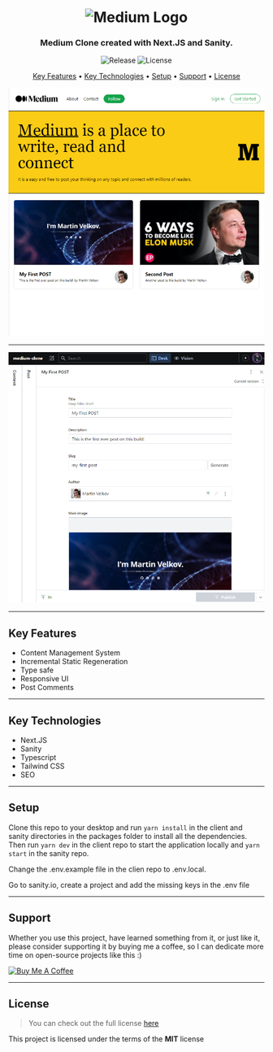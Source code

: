 <h1 align="center">
  <img width="200px" src="https://upload.wikimedia.org/wikipedia/commons/thumb/e/ec/Medium_logo_Monogram.svg/1200px-Medium_logo_Monogram.svg.png" alt="Medium Logo" />
  <br />
</h1>

<h3 align="center">
   Medium Clone created with Next.JS and Sanity</a>.
</h3>

<p align="center">
   <img src="https://img.shields.io/github/v/release/MartsTech/medium-clone" alt="Release" />
   <img src="https://img.shields.io/github/license/MartsTech/medium-clone" alt="License" />
</p>

<p align="center">
  <a href="#key-features">Key Features</a> •
  <a href="#key-technologies">Key Technologies</a> •
  <a href="#setup">Setup</a> •
  <a href="#support">Support</a> •
  <a href="#license">License</a>
</p>

![Home Screenshot](images/home.png?raw=true "Home Screenshot")

---

![Sanity Screenshot](images/sanity.png?raw=true "Sanity Screenshot")

---

## Key Features

- Content Management System
- Incremental Static Regeneration
- Type safe
- Responsive UI
- Post Comments

---

## Key Technologies

- Next.JS
- Sanity
- Typescript
- Tailwind CSS
- SEO

---

## Setup

Clone this repo to your desktop and run `yarn install` in the client and sanity directories in the packages folder to install all the dependencies.
Then run `yarn dev` in the client repo to start the application locally and `yarn start` in the sanity repo.

Change the .env.example file in the clien repo to .env.local.

Go to sanity.io, create a project and add the missing keys in the .env file

---

## Support

Whether you use this project, have learned something from it, or just like it, please consider supporting it by buying me a coffee, so I can dedicate more time on open-source projects like this :)

<a href="https://www.buymeacoffee.com/martstech" target="_blank">
  <img src="https://cdn.buymeacoffee.com/buttons/v2/default-yellow.png" alt="Buy Me A Coffee" height="60px" width="217px" />
</a>

---

## License

> You can check out the full license [here](https://github.com/MartsTech/medium-clone/blob/main/LICENSE)

This project is licensed under the terms of the **MIT** license
